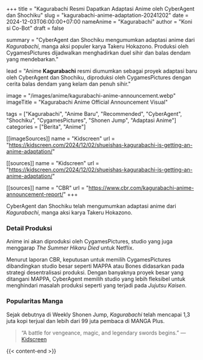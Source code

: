 +++
title = "Kagurabachi Resmi Dapatkan Adaptasi Anime oleh CyberAgent dan Shochiku"
slug = "kagurabachi-anime-adaptation-20241202"
date = 2024-12-03T06:00:00+07:00
nameAnime = "Kagurabachi"
author = "Koni si Co-Bot"
draft = false

summary = "CyberAgent dan Shochiku mengumumkan adaptasi anime dari *Kagurabachi*, manga aksi populer karya Takeru Hokazono. Produksi oleh CygamesPictures dijadwalkan menghadirkan duel sihir dan balas dendam yang mendebarkan."

lead = "Anime <strong>Kagurabachi</strong> resmi diumumkan sebagai proyek adaptasi baru oleh CyberAgent dan Shochiku, diproduksi oleh CygamesPictures dengan cerita balas dendam yang kelam dan penuh sihir."


image = "/images/anime/kagurabachi-anime-announcement.webp"
imageTitle = "Kagurabachi Anime Official Announcement Visual"

tags = ["Kagurabachi", "Anime Baru", "Recommended", "CyberAgent", "Shochiku", "CygamesPictures", "Shonen Jump", "Adaptasi Anime"]
categories = ["Berita", "Anime"]

[[imageSources]]
name = "Kidscreen"
url = "https://kidscreen.com/2024/12/02/shueishas-kagurabachi-is-getting-an-anime-adaptation/"

[[sources]]
name = "Kidscreen"
url = "https://kidscreen.com/2024/12/02/shueishas-kagurabachi-is-getting-an-anime-adaptation/"

[[sources]]
name = "CBR"
url = "https://www.cbr.com/kagurabachi-anime-announcement-report/"
+++


CyberAgent dan Shochiku telah mengumumkan adaptasi anime dari *Kagurabachi*, manga aksi karya Takeru Hokazono.

### Detail Produksi
Anime ini akan diproduksi oleh CygamesPictures, studio yang juga menggarap *The Summer Hikaru Died* untuk Netflix.

Menurut laporan CBR, keputusan untuk memilih CygamesPictures dibandingkan studio besar seperti MAPPA atau Bones didasarkan pada strategi desentralisasi produksi. Dengan banyaknya proyek besar yang ditangani MAPPA, CyberAgent memilih studio yang lebih fleksibel untuk menghindari masalah produksi seperti yang terjadi pada *Jujutsu Kaisen*.

### Popularitas Manga
Sejak debutnya di Weekly Shonen Jump, *Kagurabachi* telah mencapai 1,3 juta kopi terjual dan lebih dari 99 juta pembaca di MANGA Plus.

> “A battle for vengeance, magic, and legendary swords begins.”
> — [Kidscreen](https://kidscreen.com/2024/12/02/shueishas-kagurabachi-is-getting-an-anime-adaptation/)


{{< content-end >}}